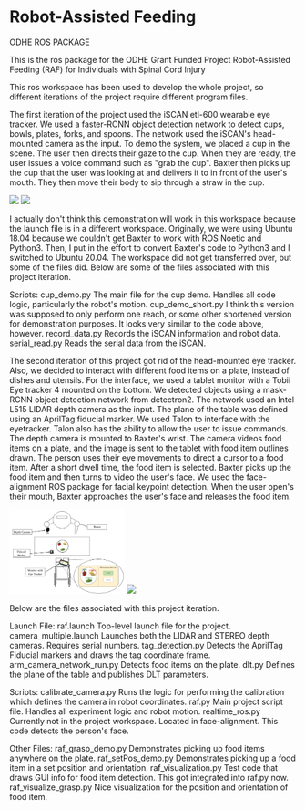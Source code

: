 # Robot-Assisted Feeding
ODHE ROS PACKAGE

This is the ros package for the ODHE Grant Funded Project
Robot-Assisted Feeding (RAF) for Individuals with Spinal Cord Injury

This ros workspace has been used to develop the whole  project,
so different iterations of the project require different program files.

The first iteration of the project used the iSCAN etl-600 wearable
eye tracker. We used a faster-RCNN object detection network to detect cups, 
bowls, plates, forks, and spoons. The network used the iSCAN's head-mounted 
camera as the input. To demo the system,  we placed a cup in
the scene. The user then directs their gaze to the cup. When they are 
ready, the user issues a voice command such as "grab the cup". Baxter then 
picks up the cup that the user was looking at and delivers it to in front 
of the user's mouth. They then move their body to sip through a straw in 
the cup. 

<img src="https://github.com/jschultz299/odhe_ros/blob/main/images/IMG_7340.png" width=50%>

<img src="https://github.com/jschultz299/odhe_ros/blob/main/images/Object%20Detection%20Example.gif" width=50%>

I actually don't think this demonstration will work in this 
workspace because the launch file is in a different workspace. Originally, 
we were using Ubuntu 18.04 because we couldn't get Baxter to work with ROS 
Noetic and Python3. Then, I put in the effort to convert Baxter's code to 
Python3 and I switched to Ubuntu 20.04. The workspace did not get 
transferred over, but some of the files did. Below are some of the files 
associated with this project iteration.

Scripts:
    cup_demo.py         The main file for the cup demo. Handles all code 
                        logic, particularly the robot's motion.
    cup_demo_short.py   I think this version was supposed to only perform
                        one reach, or some other shortened version for 
                        demonstration purposes. It looks very similar to 
                        the code above, however.
    record_data.py      Records the iSCAN information and robot data.
    serial_read.py      Reads the serial data from the iSCAN.
    
The second iteration of this project got rid of the head-mounted eye 
tracker. Also, we decided to interact with different food items on a 
plate, instead of dishes and utensils. For the interface, we used a 
tablet monitor with a Tobii Eye tracker 4 mounted on the bottom. We 
detected objects using a mask-RCNN object detection network from 
detectron2. The network used an Intel L515 LIDAR depth camera as the 
input. The plane of the table was defined using an AprilTag fiducial 
marker. We used Talon to interface with the eyetracker. Talon also 
has the ability to allow the user to issue commands. The depth camera is 
mounted to Baxter's wrist. The camera videos food items on a plate, and 
the image is sent to the tablet with food item outlines drawn. The person 
uses their eye movements to direct a cursor to a food item. After a short 
dwell time, the food item is selected. Baxter picks up the food item and 
then turns to video the user's face. We used the face-alignment ROS 
package for facial keypoint detection. When the user open's their mouth, 
Baxter approaches the user's face and releases the food item. 

<img src="https://github.com/jschultz299/odhe_ros/blob/main/images/System%20Overview.png" width=40%>
<img src="https://github.com/jschultz299/odhe_ros/blob/main/images/Evaluation.png" width=40%>

Below are the files associated with this project iteration.

Launch File:
    raf.launch                      Top-level launch file for the project.
        camera_multiple.launch      Launches both the LIDAR and STEREO 
                                    depth cameras. Requires serial numbers.
        tag_detection.py            Detects the AprilTag Fiducial markers 
                                    and draws the tag coordinate frame.
        arm_camera_network_run.py   Detects food items on the plate. 
        dlt.py                      Defines the plane of the table and 
                                    publishes DLT parameters.

Scripts:
    calibrate_camera.py             Runs the logic for performing the 
                                    calibration which defines the camera 
                                    in robot coordinates.
    raf.py                          Main project script file. Handles all 
                                    experiment logic and robot motion.
    realtime_ros.py                 Currently not in the project workspace.
                                    Located in face-alignment. This code 
                                    detects the person's face.

Other Files:
    raf_grasp_demo.py               Demonstrates picking up food items 
                                    anywhere on the plate.
    raf_setPos_demo.py              Demonstrates picking up a food item 
                                    in a set position and orientation.
    raf_visualization.py            Test code that draws GUI info for 
                                    food item detection. This got 
                                    integrated into raf.py now.
    raf_visualize_grasp.py          Nice visualization for the position 
                                    and orientation of food item.
